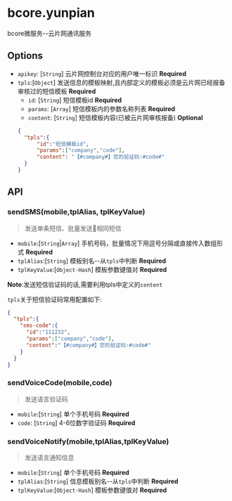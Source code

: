 # bcore.yunpian

bcore微服务--云片网通讯服务

## Options

* `apikey`: [`String`] 云片网控制台对应的用户唯一标识 **Required**
* `tpls`:[`Object`] 发送信息的模板映射,且内部定义的模板必须是云片网已经报备审核过的短信模板 **Required**
  * `id`: [`String`] 短信模板id **Required**
  * `params`: [`Array`] 短信模板内的参数名称列表 **Required**
  * `content`: [`String`] 短信模板内容(已被云片网审核报备) **Optional**
  ```json
  {
    "tpls":{
        "id":"短信模板id",
        "params":["company","code"],
        "content": "【#company#】您的验证码:#code#"
    }
  }
  ```

## API

### sendSMS(mobile,tplAlias, tplKeyValue)

> 发送单条短信、批量发送相同短信

* `mobile`:[`String`|`Array`] 手机号码，批量情况下用逗号分隔或直接传入数组形式 **Required**
* `tplAlias`:[`String`] 模板别名--从`tpls`中判断 **Required**
* `tplKeyValue`:[`Object-Hash`] 模板参数键值对 **Required**

**Note**:发送短信验证码的话,需要利用tpls中定义的`content`

`tpls`关于短信验证码常用配置如下:

```json
{
  "tpls":{
    "sms-code":{
      "id":"111232",
      "params":["company","code"],
      "content":"【#company#】您的验证码:#code#"
    }
  }
}
```

### sendVoiceCode(mobile,code)

> 发送语言验证码

* `mobile`:[`String`] 单个手机号码 **Required**
* `code`: [`String`] 4-6位数字验证码 **Required**

### sendVoiceNotify(mobile,tplAlias,tplKeyValue)

> 发送语言通知信息

* `mobile`:[`String`] 单个手机号码 **Required**
* `tplAlias`:[`String`] 信息模板别名--从`tpls`中判断 **Required**
* `tplKeyValue`:[`Object-Hash`] 模板参数键值对 **Required**

